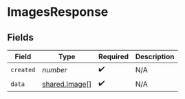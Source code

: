 # ImagesResponse


## Fields

| Field                                                 | Type                                                  | Required                                              | Description                                           |
| ----------------------------------------------------- | ----------------------------------------------------- | ----------------------------------------------------- | ----------------------------------------------------- |
| `created`                                             | *number*                                              | :heavy_check_mark:                                    | N/A                                                   |
| `data`                                                | [shared.Image](../../../sdk/models/shared/image.md)[] | :heavy_check_mark:                                    | N/A                                                   |